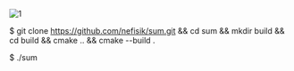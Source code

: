 ![1](https://user-images.githubusercontent.com/43620307/123252963-8c3fce80-d4f5-11eb-868e-285692c3547a.png)

$ git clone https://github.com/nefisik/sum.git && cd sum && mkdir build && cd build && cmake .. && cmake --build .

$ ./sum
